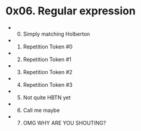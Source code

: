 # 0x06. Regular expression

* 0. Simply matching Holberton

* 1. Repetition Token #0

* 2. Repetition Token #1

* 3. Repetition Token #2

* 4. Repetition Token #3

* 5. Not quite HBTN yet

* 6. Call me maybe

* 7. OMG WHY ARE YOU SHOUTING?

